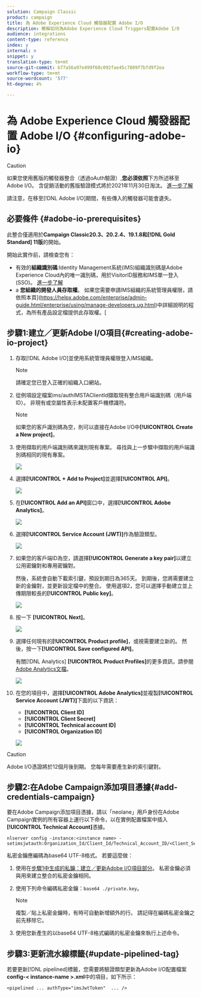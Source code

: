 ```yaml
---
solution: Campaign Classic
product: campaign
title: 為 Adobe Experience Cloud 觸發器配置 Adobe I/O
description: 瞭解如何為Adobe Experience Cloud Triggers配置Adobe I/O
audience: integrations
content-type: reference
index: y
internal: n
snippet: y
translation-type: tm+mt
source-git-commit: b77a56a97e499f60c092fae45c7809f7bfd9f2ea
workflow-type: tm+mt
source-wordcount: '577'
ht-degree: 4%

---
```



# 為 Adobe Experience Cloud 觸發器配置 Adobe I/O {#configuring-adobe-io}

>[!CAUTION]
>
>如果您使用舊版的觸發器整合（透過oAuth驗證）,**您必須依照**&#x200B;下方所述移至Adobe I/O。 含促銷活動的舊版驗證模式將於2021年11月30日淘汰。 [進一步了解](https://experienceleaguecommunities.adobe.com/t5/adobe-analytics-discussions/adobe-analytics-legacy-api-end-of-life-notice/td-p/385411)
>
>請注意，在移至[!DNL Adobe I/O]期間，有些傳入的觸發器可能會遺失。

## 必要條件 {#adobe-io-prerequisites}

此整合僅適用於&#x200B;**Campaign Classic20.3、20.2.4、19.1.8和[!DNL Gold Standard] 11版**&#x200B;的開始。

開始此實作前，請檢查您有：

* 有效的&#x200B;**組織識別碼**:Identity Management系統(IMS)組織識別碼是Adobe Experience Cloud內的唯一識別碼，用於VisitorID服務和IMS單一登入(SSO)。 [進一步了解](https://experienceleague.adobe.com/docs/core-services/interface/manage-users-and-products/organizations.html)
* a **您組織的開發人員存取權**。  如果您需要申請IMS組織的系統管理員權限，請依照本頁](https://helpx.adobe.com/enterprise/admin-guide.html/enterprise/using/manage-developers.ug.html)中詳細說明的程式，為所有產品設定檔提供此存取權。[

## 步驟1:建立／更新Adobe I/O項目{#creating-adobe-io-project}

1. 存取[!DNL Adobe I/O]並使用系統管理員權限登入IMS組織。

   >[!NOTE]
   >
   > 請確定您已登入正確的組織入口網站。

1. 從例項設定檔案ims/authIMSTAClientId擷取現有整合用戶端識別碼（用戶端ID）。 非現有或空屬性表示未配置客戶機標識符。

   >[!NOTE]
   >
   >如果您的客戶識別碼為空，則可以直接在Adobe I/O中&#x200B;**[!UICONTROL Create a New project]**。

1. 使用擷取的用戶端識別碼來識別現有專案。 尋找與上一步驟中擷取的用戶端識別碼相同的現有專案。

   ![](assets/do-not-localize/adobe_io_8.png)

1. 選擇&#x200B;**[!UICONTROL + Add to Project]**&#x200B;並選擇&#x200B;**[!UICONTROL API]**。

   ![](assets/do-not-localize/adobe_io_1.png)

1. 在&#x200B;**[!UICONTROL Add an API]**&#x200B;窗口中，選擇&#x200B;**[!UICONTROL Adobe Analytics]**。

   ![](assets/do-not-localize/adobe_io_2.png)

1. 選擇&#x200B;**[!UICONTROL Service Account (JWT)]**&#x200B;作為驗證類型。

   ![](assets/do-not-localize/adobe_io_3.png)

1. 如果您的客戶端ID為空，請選擇&#x200B;**[!UICONTROL Generate a key pair]**&#x200B;以建立公用密鑰對和專用密鑰對。

   然後，系統會自動下載索引鍵，預設到期日為365天。 到期後，您將需要建立新的金鑰對，並更新設定檔中的整合。 使用選項2，您可以選擇手動建立並上傳期限較長的&#x200B;**[!UICONTROL Public key]**。

   ![](assets/do-not-localize/adobe_io_4.png)

1. 按一下 **[!UICONTROL Next]**。

   ![](assets/do-not-localize/adobe_io_5.png)

1. 選擇任何現有的&#x200B;**[!UICONTROL Product profile]**，或視需要建立新的。 然後，按一下&#x200B;**[!UICONTROL Save configured API]**。

   有關[!DNL Analytics] **[!UICONTROL Product Profiles]**&#x200B;的更多資訊，請參閱[Adobe Analytics文檔](https://experienceleague.adobe.com/docs/analytics/admin/admin-console/home.html#admin-console)。

   ![](assets/do-not-localize/adobe_io_6.png)

1. 在您的項目中，選擇&#x200B;**[!UICONTROL Adobe Analytics]**&#x200B;並複製&#x200B;**[!UICONTROL Service Account (JWT)]**&#x200B;下面的以下資訊：

   * **[!UICONTROL Client ID]**
   * **[!UICONTROL Client Secret]**
   * **[!UICONTROL Technical account ID]**
   * **[!UICONTROL Organization ID]**

   ![](assets/do-not-localize/adobe_io_7.png)

>[!CAUTION]
>
>Adobe I/O憑證將於12個月後到期。 您每年需要產生新的索引鍵對。

## 步驟2:在Adobe Campaign添加項目憑據{#add-credentials-campaign}

要在Adobe Campaign添加項目憑據，請以「neolane」用戶身份在Adobe Campaign實例的所有容器上運行以下命令，以在實例配置檔案中插入&#x200B;**[!UICONTROL Technical Account]**&#x200B;憑據。

```
nlserver config -instance:<instance name> -setimsjwtauth:Organization_Id/Client_Id/Technical_Account_ID/<Client_Secret>/<Base64_encoded_Private_Key>
```

私密金鑰應編碼為base64 UTF-8格式。 若要這麼做：

1. 使用在[步驟1中生成的私鑰：建立／更新Adobe I/O項目部分](#creating-adobe-io-project)。 私密金鑰必須與用來建立整合的私密金鑰相同。

1. 使用下列命令編碼私密金鑰：```base64 ./private.key```。

   >[!NOTE]
   >
   >複製／貼上私密金鑰時，有時可自動新增額外的行。 請記得在編碼私密金鑰之前先移除它。

1. 使用您新產生的以base64 UTF-8格式編碼的私密金鑰來執行上述命令。

## 步驟3:更新流水線標籤{#update-pipelined-tag}

若要更新[!DNL pipelined]標籤，您需要將驗證類型更新為Adobe I/O配置檔案&#x200B;**config-&lt; instance-name >.xml**&#x200B;中的項目，如下所示：

```
<pipelined ... authType="imsJwtToken"  ... />
```
